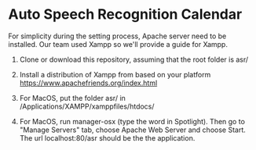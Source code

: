 Auto Speech Recognition Calendar
==========

For simplicity during the setting process, Apache server need to be installed. Our team used Xampp so we'll provide a guide for Xampp.

1. Clone or download this repository, assuming that the root folder is asr/

1. Install a distribution of Xampp from based on your platform https://www.apachefriends.org/index.html

2. For MacOS, put the folder asr/ in /Applications/XAMPP/xamppfiles/htdocs/

3. For MacOS, run manager-osx (type the word in Spotlight). Then go to "Manage Servers" tab, choose Apache Web Server and choose Start. The url localhost:80/asr should be the  the application.

